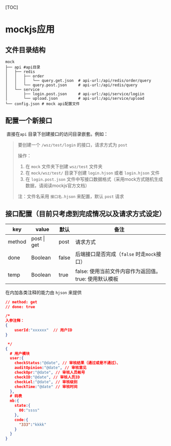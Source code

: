 [TOC]

# mockjs应用

## 文件目录结构

```
mock
├── api	#api目录
│   ├── redis
│   │   ├── order
│   │   │   └── query.get.json	# api-url:/api/redis/order/query
│   │   └── query.post.json		# api-url:/api/redis/query
│   └── service
│       ├── login.post.json		# api-url:/api/service/logiin
│       └── upload.json			# api-url:/api/service/upload
└── config.json # mock api配置文件
```

## 配置一个新接口

​	直接在`api` 目录下创建接口的访问目录嵌套。例如：

> 要创建一个  `/wsz/test/login` 的接口，请求方式为 `post` 
>
> 操作：
>
>  	1. 在 `mock` 文件夹下创建  `wsz/test` 文件夹
>  	2. 在 `mock/wsz/test/` 目录下创建 `login.hjson` 或者 `login.hjson` 文件
>  	3. 在 `login.post.json` 文件中写接口数据格式（采用mock方式随机生成数据，请阅读mockjs官方文档）
>
> 注：文件名采用 `接口名.hjson` 来配置，默认 `post` 请求

## 接口配置（目前只考虑到完成情况以及请求方式设定）

| key    | value       | 默认  | 备注                                                        |
| ------ | ----------- | ----- | ----------------------------------------------------------- |
| method | post \| get | post  | 请求方式                                                    |
| done   | Boolean     | false | 后端接口是否完成（`false` 时走`mock`接口）                  |
| temp   | Boolean     | true  | false: 使用当前文件内容作为返回值。<br />true: 使用默认模板 |

在内加各类注释的能力由 `hjson` 来提供

```json
// method: get
// done: true

/* 
入参注释：
{
	userId:"xxxxxx"  // 用户ID
}

 */
{
  # 用户模块
  user:{
    checkStatus:"@date", // 审核结果（通过或是不通过）、
    auditOpinion:"@date", // 审核意见
    checkOpr:"@date", // 审核人员帐号
    checkID:"@date", // 审核人员ID
    checkLel:"@date", // 审核级别
    checkTime:"@date" // 审核时间
  },
  # 码表
  mb:{
    state:{
      00:"ssss"
    },
    code:{
      "333":"kkkk"
    }
  }
}
```

